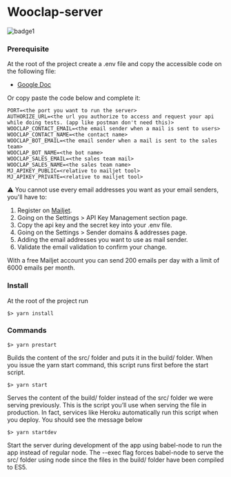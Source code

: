 # Wooclap-server
![badge1](https://img.shields.io/badge/license-MIT-brightgreen.svg )

### Prerequisite
At the root of the project create a .env file and copy the accessible code on the following file:

* [Google Doc](https://docs.google.com/document/d/1a2kmwagv1bPuxloXzOAb0p535OUYqnEdXI_Wsde7rqU/edit)

Or copy paste the code below and complete it:

```
PORT=<the port you want to run the server>
AUTHORIZE_URL=<the url you authorize to access and request your api while doing tests. (app like postman don't need this)>
WOOCLAP_CONTACT_EMAIL=<the email sender when a mail is sent to users>
WOOCLAP_CONTACT_NAME=<the contact name>
WOOCLAP_BOT_EMAIL=<the email sender when a mail is sent to the sales team>
WOOCLAP_BOT_NAME=<the bot name>
WOOCLAP_SALES_EMAIL=<the sales team mail>
WOOCLAP_SALES_NAME=<the sales team name>
MJ_APIKEY_PUBLIC=<relative to mailjet tool>
MJ_APIKEY_PRIVATE=<relative to mailjet tool>
```

⚠️ You cannot use every email addresses you want as your email senders, you'll have to:
1. Register on [Mailjet](https://app.mailjet.com/dashboard).
2. Going on the Settings > API Key Management section page.
3. Copy the api key and the secret key into your .env file.
4. Going on the Settings > Sender domains & addresses page.
5. Adding the email addresses you want to use as mail sender.
6. Validate the email validation to confirm your change.

With a free Mailjet account you can send 200 emails per day with a limit of 6000 emails per month.

### Install
At the root of the project run
```
$> yarn install
```

### Commands
```
$> yarn prestart
```
Builds the content of the src/ folder and puts it in the build/ folder. When you issue the yarn start command, this script runs first before the start script.

```
$> yarn start
```
Serves the content of the build/ folder instead of the src/ folder we were serving previously. This is the script you’ll use when serving the file in production. In fact, services like Heroku automatically run this script when you deploy.
You should see the message below

```
$> yarn startdev
```
Start the server during development of the app using babel-node to run the app instead of regular node.
The --exec flag forces babel-node to serve the src/ folder using node since the files in the build/ folder have been compiled to ES5.
